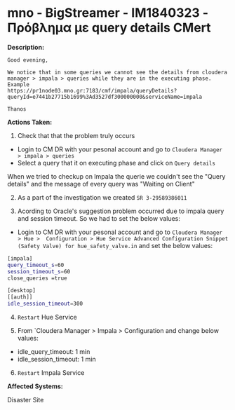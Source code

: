 # mno - BigStreamer - IM1840323 - Πρόβλημα με query details CMert


<b>Description:</b>

```
Good evening,

We notice that in some queries we cannot see the details from cloudera manager > impala > queries while they are in the executing phase.
Example
https://pr1node03.mno.gr:7183/cmf/impala/queryDetails?queryId=e7441b27715b1699%3Ad3527df300000000&serviceName=impala

Thanos
```

<b>Actions Taken:</b>

1. Check that that the problem truly occurs

- Login to CM DR with your pesonal account and go to `Cloudera Manager > impala > queries`
- Select a query that it on executing phase and click on `Query details`

When we tried to checkup on Impala the querie we couldn't see the "Query details" and the message of every query was "Waiting on Client"


2. As a part of the investigation we created `SR 3-29589386011`

3. Acording to Oracle's suggestion problem occurred due to impala query and session timeout. So we had to set the below values: 

- Login to CM DR with your pesonal account and go to `Cloudera Manager > Hue >  Configuration > Hue Service Advanced Configuration Snippet (Safety Valve) for hue_safety_valve.in` and set the below values: 

```bash
[impala]
query_timeout_s=60
session_timeout_s=60
close_queries =true

[desktop]
[[auth]]
idle_session_timeout=300
```

4. `Restart` Hue Service

5. From `Cloudera Manager > Impala > Configuration and change below values:
- idle_query_timeout: 1 min
- idle_session_timeout: 1 min

6. `Restart` Impala Service

<b>Affected Systems:</b>

Disaster Site



